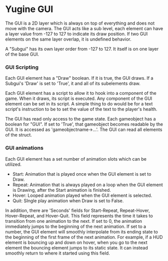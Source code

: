 # Yugine GUI

The GUI is a 2D layer which is always on top of everything and does not move with the camera. The GUI acts like a sub level, each element can have a layer value from -127 to 127 to indicate its draw position. If two GUI elements on the same layer overlap, it is undefined behavior.

  A "Subgui" has its own layer order from -127 to 127. It itself is on one layer of the base GUI.

  ### GUI Scripting
  Each GUI element has a "Draw" boolean. If it is true, the GUI draws. If a Subgui's 'Draw' is set to 'True', it and all of its subelements draw.

  Each GUI element has a script to allow it to hook into a component of the game. When it draws, its script is executed. Any component of the GUI element can be set in its script. A simple thing to do would be for a text script's instruction to be to set the value of the text to the player's health.

  The GUI has read only access to the game state. Each gameobject has a boolean for "GUI". If set to 'True', that gameobject becomes readable by the GUI. It is accessed as 'gameobjectname->...'. The GUI can read all elements of the struct.

### GUI animations
  Each GUI element has a set number of animation slots which can be utilized.

  - Start: Animation that is played once when the GUI element is set to Draw.
  - Repeat: Animation that is always played on a loop when the GUI element is Drawing, after the Start animation is finished.
  - Hover: Looped animation played when the GUI element is selected.
  - Quit: SIngle play animation when Draw is set to False.

  In addition, there are 'Seconds' fields for Start-Repeat, Repeat-Hover, Hover-Repeat, and Hover-Quit. This field represents the time it takes to transition from one animation to the next. If set to 0, the animation immediately jumps to the beginning of the next animation. If set to a number, the GUI element will smoothly interpolate from its ending state to the beginning of the first frame of the next animation. For example, if a HUD element is bouncing up and down on hover, when you go to the next element the bouncing element jumps to its static state. It can instead smoothly return to where it started using this field.